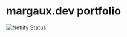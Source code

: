 # margaux.dev portfolio
[![Netlify Status](https://api.netlify.com/api/v1/badges/216f20c6-04f2-4973-a3e6-5250685f70ee/deploy-status)](https://app.netlify.com/sites/relaxed-hodgkin-d672ad/deploys)
